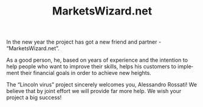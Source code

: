 ﻿---
layout: post

title: MarketsWizard.net
meta: MarketsWizard
cover_img: 2018.01.18/marketswizard_net.png
cover_fit: contain

category: news

lang: en
ref: marketswizard_net_news_1
---

In the new year the project has got a new friend and partner - “MarketsWizard.net”.

As a good person, he, based on years of experience and the intention to help people who want to improve their skills, helps his customers to implement their financial goals in order to achieve new heights.

The “Lincoln virus” project sincerely welcomes you, Alessandro Rossati!
We believe that by joint effort we will provide far more help.
We wish your project a big success!

